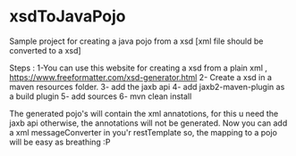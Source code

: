 # xsdToJavaPojo
Sample project for creating a java pojo from a xsd [xml file should be converted to a xsd]

Steps :
1-You can use this website for creating a xsd from a plain xml ,
 https://www.freeformatter.com/xsd-generator.html
2- Create a xsd in a maven resources folder.
3- add the jaxb api
4- add jaxb2-maven-plugin as a build plugin
5- add sources
6- mvn clean install

The generated pojo's will contain the xml annatotions, for this u need the jaxb api otherwise,
the annotations will not be generated.
Now you can add a xml messageConverter in you'r restTemplate so, the mapping to a pojo will be
easy as breathing :P


